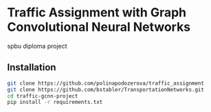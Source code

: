 # Traffic Assignment with Graph Convolutional Neural Networks

spbu diploma project 

## Installation
```bash
git clone https://github.com/polinapodozerova/traffic_assignment
git clone https://github.com/bstabler/TransportationNetworks.git
cd traffic-gcnn-project
pip install -r requirements.txt